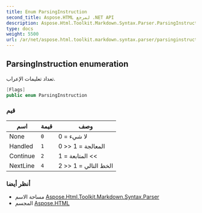 ```yaml
---
title: Enum ParsingInstruction
second_title: Aspose.HTML لمرجع .NET API
description: Aspose.Html.Toolkit.Markdown.Syntax.Parser.ParsingInstruction تعداد. تعداد تعليمات الإعراب.
type: docs
weight: 5500
url: /ar/net/aspose.html.toolkit.markdown.syntax.parser/parsinginstruction/
---
```

## ParsingInstruction enumeration

تعداد تعليمات الإعراب.

```csharp
[Flags]
public enum ParsingInstruction
```

### قيم

| اسم | قيمة | وصف |
| --- | --- | --- |
| None | `0` | لا شيء = 0 |
| Handled | `1` | المعالجة = 1 &lt;&lt; 0 |
| Continue | `2` | المتابعة = 1 &lt;&lt; |
| NextLine | `4` | الخط التالي = 1 &lt;&lt; 2 |

### أنظر أيضا

* مساحة الاسم [Aspose.Html.Toolkit.Markdown.Syntax.Parser](../../aspose.html.toolkit.markdown.syntax.parser/)
* المجسم [Aspose.HTML](../../)


